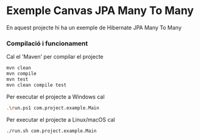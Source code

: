 # Exemple Canvas JPA Many To Many #

En aquest projecte hi ha un exemple de Hibernate JPA Many To Many

### Compilació i funcionament ###

Cal el 'Maven' per compilar el projecte
```bash
mvn clean
mvn compile
mvn test
mvn clean compile test
```

Per executar el projecte a Windows cal
```bash
.\run.ps1 com.project.example.Main
```

Per executar el projecte a Linux/macOS cal
```bash
./run.sh com.project.example.Main
```
